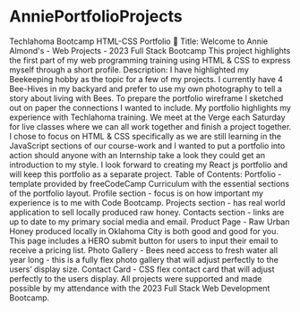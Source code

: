 # AnniePortfolioProjects
 Techlahoma Bootcamp
HTML-CSS Portfolio :wave:
Title: Welcome to Annie Almond's - Web Projects - 2023 Full Stack Bootcamp This project highlights the first part of my web programming training using HTML & CSS to express myself through a short profile.
Description:
I have highlighted my Beekeeping hobby as the topic for a few of my projects. I currently have 4 Bee-Hives in my backyard and prefer to use my own photography to tell a story about living with Bees. To prepare the portfolio wireframe I sketched out on paper the connections I wanted to include. My portfolio highlights my experience with Techlahoma training. We meet at the Verge each Saturday for live classes where we can all work together and finish a project together. I chose to focus on HTML & CSS specifically as we are still learning in the JavaScript sections of our course-work and I wanted to put a portfolio into action should anyone with an Internship take a look they could get an introduction to my style. I look forward to creating my React js portfolio and will keep this portfolio as a separate project.
Table of Contents:
Portfolio - template provided by freeCodeCamp Curriculum with the essential sections of the portfolio layout. Profile section - focus is on how important my experience is to me with Code Bootcamp. Projects section - has real world application to sell locally produced raw honey. Contacts section - links are up to date to my primary social media and email.
Product Page - Raw Urban Honey produced locally in Oklahoma City is both good and good for you. This page includes a HERO submit button for users to input their email to receive a pricing list.
Photo Gallery - Bees need access to fresh water all year long - this is a fully flex photo gallery that will adjust perfectly to the users’ display size.
Contact Card - CSS flex contact card that will adjust perfectly to the users display.
All projects were supported and made possible by my attendance with the 2023 Full Stack Web Development Bootcamp.
